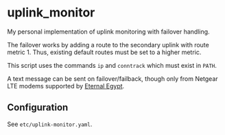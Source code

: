 # uplink_monitor

My personal implementation of uplink monitoring with failover handling.

The failover works by adding a route to the secondary uplink with route metric 1. Thus, existing default routes must be set to a higher metric.

This script uses the commands `ip` and `conntrack` which must exist in `PATH`.

A text message can be sent on failover/failback, though only from Netgear LTE modems supported by [Eternal Egypt](http://github.com/amelchio/eternalegypt).

## Configuration

See `etc/uplink-monitor.yaml`.
